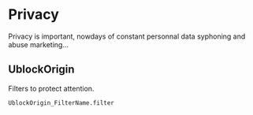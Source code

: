 # Privacy

Privacy is important, nowdays of constant personnal data syphoning and abuse marketing...

## UblockOrigin
Filters to protect attention.
```
UblockOrigin_FilterName.filter
```

